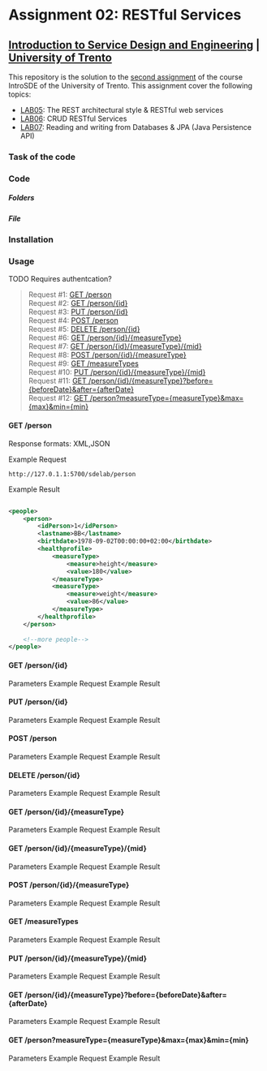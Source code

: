 # Assignment 02: RESTful Services

## [Introduction to Service Design and Engineering](https://github.com/IntroSDE) | [University of Trento](http://www.unitn.it/)

This repository is the solution to the [second assignment](https://sites.google.com/a/unitn.it/introsde_2015-16/lab-sessions/assignments/assignment-2) of the course IntroSDE of the University of Trento. This assignment cover the following topics:

* [LAB05](https://github.com/IntroSDE/lab05): The REST architectural style & RESTful web services
* [LAB06](https://github.com/IntroSDE/lab06): CRUD RESTful Services
* [LAB07](https://github.com/IntroSDE/lab07): Reading and writing from Databases & JPA (Java Persistence API)

### Task of the code

### Code

##### Folders

##### File

### Installation

### Usage

TODO Requires authentcation?

> Request #1: [GET /person](#get-person)  
Request #2: [GET /person/{id}](#get-personid)   
Request #3: [PUT /person/{id}](#put-personid)   
Request #4: [POST /person](#post-person)    
Request #5: [DELETE /person/{id}](#delete-personid)  
Request #6: [GET /person/{id}/{measureType}](#get-personidmeasuretype)  
Request #7: [GET /person/{id}/{measureType}/{mid}](#get-personidmeasuretypemid)  
Request #8: [POST /person/{id}/{measureType}](#post-personidmeasuretype)  
Request #9: [GET /measureTypes](#get-measuretypes)  
Request #10: [PUT /person/{id}/{measureType}/{mid}](#put-personidmeasuretypemid)  
Request #11: [GET /person/{id}/{measureType}?before={beforeDate}&after={afterDate}](#get-personidmeasuretypebeforebeforedateafterafterdate)  
Request #12: [GET /person?measureType={measureType}&max={max}&min={min}](#get-personmeasuretypemeasuretypemaxmaxminmin)  


#### GET /person

Response formats: XML,JSON

Example Request

```
http://127.0.1.1:5700/sdelab/person
```

Example Result

```xml

<people>
    <person>
        <idPerson>1</idPerson>
        <lastname>BB</lastname>
        <birthdate>1978-09-02T00:00:00+02:00</birthdate>
        <healthprofile>
            <measureType>
                <measure>height</measure>
                <value>180</value>
            </measureType>
            <measureType>
                <measure>weight</measure>
                <value>86</value>
            </measureType>
        </healthprofile>
    </person>
    
    <!--more people-->
</people>

```

#### GET /person/{id}
Parameters
Example Request
Example Result
#### PUT /person/{id}
Parameters
Example Request
Example Result
#### POST /person
Parameters
Example Request
Example Result
#### DELETE /person/{id}
Parameters
Example Request
Example Result
#### GET /person/{id}/{measureType}
Parameters
Example Request
Example Result
#### GET /person/{id}/{measureType}/{mid}
Parameters
Example Request
Example Result
#### POST /person/{id}/{measureType}
Parameters
Example Request
Example Result
#### GET /measureTypes
Parameters
Example Request
Example Result
#### PUT /person/{id}/{measureType}/{mid} 
Parameters
Example Request
Example Result
#### GET /person/{id}/{measureType}?before={beforeDate}&after={afterDate}
Parameters
Example Request
Example Result
#### GET /person?measureType={measureType}&max={max}&min={min}
Parameters
Example Request
Example Result